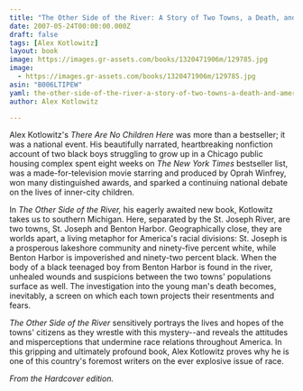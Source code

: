 ```yaml
---
title: "The Other Side of the River: A Story of Two Towns, a Death, and America's Dilemma"
date: 2007-05-24T00:00:00.000Z
draft: false
tags: [Alex Kotlowitz]
layout: book
image: https://images.gr-assets.com/books/1320471906m/129785.jpg
image: 
  - https://images.gr-assets.com/books/1320471906m/129785.jpg
asin: "B006LTIPEW"
yaml: the-other-side-of-the-river-a-story-of-two-towns-a-death-and-america-s-dilemma
author: Alex Kotlowitz

---
```


Alex Kotlowitz's *There Are No Children Here* was more than a bestseller; it was a national event. His beautifully narrated, heartbreaking nonfiction account of two black boys struggling to grow up in a Chicago public housing complex spent eight weeks on *The New York Times* bestseller list, was a made-for-television movie starring and produced by Oprah Winfrey, won many distinguished awards, and sparked a continuing national debate on the lives of inner-city children.  
  
In *The Other Side of the River,* his eagerly awaited new book, Kotlowitz takes us to southern Michigan. Here, separated by the St. Joseph River, are two towns, St. Joseph and Benton Harbor. Geographically close, they are worlds apart, a living metaphor for America's racial divisions: St. Joseph is a prosperous lakeshore community and ninety-five percent white, while Benton Harbor is impoverished and ninety-two percent black. When the body of a black teenaged boy from Benton Harbor is found in the river, unhealed wounds and suspicions between the two towns' populations surface as well. The investigation into the young man's death becomes, inevitably, a screen on which each town projects their resentments and fears.  
  
*The Other Side of the River* sensitively portrays the lives and hopes of the towns' citizens as they wrestle with this mystery--and reveals the attitudes and misperceptions that undermine race relations throughout America. In this gripping and ultimately profound book, Alex Kotlowitz proves why he is one of this country's foremost writers on the ever explosive issue of race.  
  
*From the Hardcover edition.*